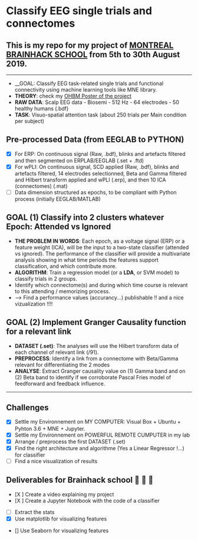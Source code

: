 # Classify EEG single trials and connectomes
## This is my repo for my project of [MONTREAL BRAINHACK SCHOOL](https://brainhackmtl.github.io/school2019/) from 5th to 30th August 2019.
***
* __GOAL: Classify EEG task-related single trials and functional connectivity using machine learning tools like MNE library. 
* __THEORY__: check my [OHBM Poster of the project](https://github.com/mtl-brainhack-school-2019/EEG_Connectivity_BrainHack_2019/blob/master/Anne_Monnier_OHBM_Connectomes.pdf "Poster")
* __RAW DATA__: Scalp EEG data - Biosemi - 512 Hz - 64 electrodes - 50 healthy humans (.bdf)
* __TASK__: Visuo-spatial attention task (about 250 trials per Main condition per subject)

## Pre-processed Data (from EEGLAB to PYTHON)
- [X] For ERP: On continuous signal (Raw, .bdf), blinks and artefacts filtered and then segmented on ERPLAB/EEGLAB (.set + .ftd)
- [X] For wPLI:  On continuous signal, SCD applied (Raw, .bdf), blinks and artefacts filtered, 14 electrodes selectionned, Beta and Gamma filtered and Hilbert transform applied and wPLI (.erp), and then 10 ICA (connectomes) (.mat)
- [ ] Data dimension structured as epochs, to be compliant with Python process (initially EEGLAB/MATLAB)

## GOAL (1) Classify into 2 clusters whatever Epoch: Attended vs Ignored
* __THE PROBLEM IN WORDS__: Each epoch, as a voltage signal (ERP) or a feature weight (ICA), will be the input to a two-state classifier (attended vs ignored). The performance of the classifier will provide a multivariate analysis showing in what time periods the features support classification, and which contribute more.
* __ALGORITHM__: Train a regression model (or a __LDA__, or SVM model) to classify trials in 2 groups. 
* Identify which connectome(s) and during which time course is relevant to this attending / memorizing process.
* --> Find a performance values (accurancy...) publishable !! and a nice vizualization !!!!

## GOAL (2) Implement Granger Causality function for a relevant link
* __DATASET (.set)__: The analyses will use the Hilbert transform data of each channel of relevant link (/91).
* __PREPROCESS__: Identify a link from a connectome with Beta/Gamma relevant for differentiating the 2 modes
* __ANALYSE__: Extract Granger causality value on (1) Gamma band and on (2) Beta band to identify if we corroborate Pascal Fries model of feedforward and feedback influence.

- - - -

## Challenges 
- [X] Settle my Environnement on MY COMPUTER: Visual Box + Ubuntu + Pyhton 3.6 + MNE + Jupyter.
- [X] Settle my Environnement on POWERFUL REMOTE CUMPUTER in my lab
- [X] Arrange / preprocess the first DATASET (.set)
- [X] Find the right architecture and algorithme (Yes a Linear Regressor !...) for classifier
- [ ] Find a nice visualization of results

## Deliverables for Brainhack school :muscle: :muscle: :muscle:
- [X ] Create a video explaining my project
- [X ] Create a Jupyter Notebook with the code of a classifier
- [ ] Extract the stats
- [X] Use matplotlib for visualizing features
- [] Use Seaborn for visualizing features
